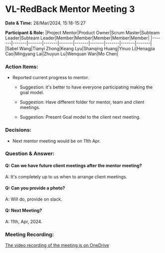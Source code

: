 # VL-RedBack Mentor Meeting 3

**Date & Time:** 28/Mar/2024, 15:18-15:27

**Participant & Role:**
|Project Mentor|Product Owner|Scrum Master|Subteam Leader|Subteam Leader|Member|Member|Member|Member|Member|
|-------|-------|-------|-------|-------|-------|-------|-------|-------|-------|
|Sabel Wang|Tianyi Zhong|Keang Lyu|Shanqing Huang|Yinuo Li|Henagjia Cao|Mingyang Lai|Zhuyun Lu|Wenquan Wan|Mo Chen|

### Action Items:

- Reported current progress to mentor.

    - Suggestion: it's better to have everyone participating making the goal model.

    - Suggestion: Have different folder for mentor, team and client meetings.
    
    - Suggestion: Present Goal model to the client next meeting.

### Decisions:

- Next mentor meeting would be on 11th Apr.

### Question & Answer:

#### Q: Can we have future client meetings after the mentor meeting?

A: It's completely up to us when to arrange client meetings.

#### Q: Can you provide a photo?

A: Will do, provide on slack.

#### Q: Next Meeting?

A: 11th, Apr, 2024.

### Meeting Recording:

[The video recording of the meeting is on OneDrive](https://unimelbcloud-my.sharepoint.com/:v:/g/personal/keangl_student_unimelb_edu_au/ERSd4LUXEjxEoc7kODrV2zIBh_4BeX4iXnRH0NwG0RR08A?e=FSQZYa)
